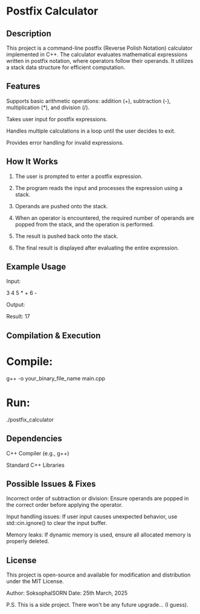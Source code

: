 # Postfix Calculator

## Description

This project is a command-line postfix (Reverse Polish Notation) calculator implemented in C++. The calculator evaluates mathematical expressions written in postfix notation, where operators follow their operands. It utilizes a stack data structure for efficient computation.

## Features

Supports basic arithmetic operations: addition (+), subtraction (-), multiplication (*), and division (/).

Takes user input for postfix expressions.

Handles multiple calculations in a loop until the user decides to exit.

Provides error handling for invalid expressions.

## How It Works

1. The user is prompted to enter a postfix expression.

2. The program reads the input and processes the expression using a stack.

3. Operands are pushed onto the stack.

4. When an operator is encountered, the required number of operands are popped from the stack, and the operation is performed.

5. The result is pushed back onto the stack.

6. The final result is displayed after evaluating the entire expression.

## Example Usage

Input:

3 4 5 * + 6 -

Output:

Result: 17

## Compilation & Execution

# Compile:

g++ -o your_binary_file_name main.cpp

# Run:

./postfix_calculator

## Dependencies

C++ Compiler (e.g., g++)

Standard C++ Libraries

## Possible Issues & Fixes

Incorrect order of subtraction or division: Ensure operands are popped in the correct order before applying the operator.

Input handling issues: If user input causes unexpected behavior, use std::cin.ignore() to clear the input buffer.

Memory leaks: If dynamic memory is used, ensure all allocated memory is properly deleted.

## License

This project is open-source and available for modification and distribution under the MIT License.

Author: SoksophalSORN Date: 25th March, 2025

P.S. This is a side project. There won't be any future upgrade... (I guess).
